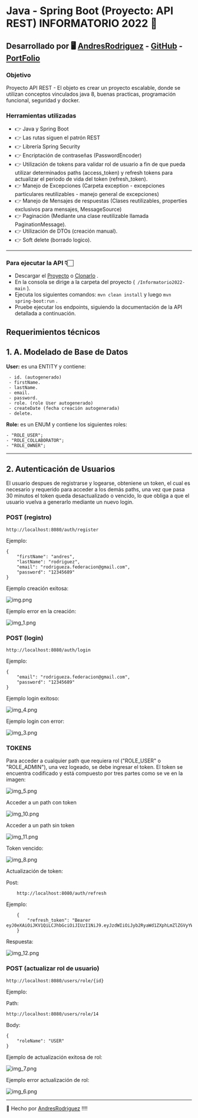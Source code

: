 # Java - Spring Boot (Proyecto: API REST) INFORMATORIO 2022 🚀

## Desarrollado por 🖥️  [AndresRodriguez](https://www.linkedin.com/in/andres-rodriguez-60a166208/) - [GitHub](https://github.com/AndrRod) - [PortFolio](https://andresporfolio.herokuapp.com/)

### Objetivo

Proyecto API REST - El objeto es crear un proyecto escalable, donde se utilizan conceptos vinculados java 8, buenas practicas, programación funcional, seguridad y docker. 


### Herramientas utilizadas
- 👉 Java y Spring Boot
- 👉 Las rutas siguen el patrón REST
- 👉 Librería Spring Security
- 👉 Encriptación de contraseñas (PasswordEncoder)
- 👉 Utilización de tokens para validar rol de usuario a fin de que pueda utilizar determinados paths (access_token)  y refresh tokens para actualizar el periodo de vida del token (refresh_token).
- 👉 Manejo de Excepciones (Carpeta exception - excepciones particulares reutilizables - manejo general de excepciones)
- 👉 Manejo de Mensajes de respuestas (Clases reutilizables, properties exclusivos para mensajes, MessageSource)
- 👉 Paginación (Mediante una clase reutilizable llamada PaginationMessage).
- 👉 Utilización de DTOs (creación manual).
- 👉 Soft delete (borrado logico).

---------------------------

### Para ejecutar la API 👇🏻

* Descargar el [Proyecto](https://github.com/AndrRod/Informatorio2022/archive/refs/heads/main.zip) o [Clonarlo](https://github.com/AndrRod/Informatorio2022.git) .
* En la consola se dirige a la carpeta del proyecto (```  /Informatorio2022-main ``` ).
* Ejecuta los siguientes comandos: ``` mvn clean install ```  y luego ``` mvn spring-boot:run ``` .
* Pruebe ejecutar los endpoints, siguiendo la documentación de la API detallada a continuación.

## Requerimientos técnicos
## 1. A. Modelado de Base de Datos

**User:** es una ENTITY y contiene:
    
     - id. (autogenerado)
     - firstName.
     - lastName.
     - email.
     - password.
     - role. (role User autogenerado)
     - createDate (fecha creación autogenerada)
     - delete.

**Role:** es un ENUM y contiene los siguientes roles:

    - "ROLE_USER";
    - "ROLE_COLLABORATOR";    
    - "ROLE_OWNER";


---------------------------

## 2. Autenticación de Usuarios
El usuario despues de registrarse y logearse, obteniene un token, el cual es necesario y requerido para acceder a los demás paths, una vez que pasa 30 minutos el token queda desactualizado o vencido, lo que obliga a que el usuario vuelva a generarlo mediante un nuevo login.

### POST (registro)
	http://localhost:8080/auth/register

Ejemplo:

    {
        "firstName": "andres",
        "lastName": "rodriguez",
        "email": "rodrigueza.federacion@gmail.com",
        "password": "12345689"
    }
Ejemplo creación exitosa:
    
![img.png](img.png)

Ejemplo error en la creación:

![img_1.png](img_1.png)

### POST (login)

	http://localhost:8080/auth/login

Ejemplo:

    {   
        "email": "rodrigueza.federacion@gmail.com",
        "password": "12345689"  
    }

Ejemplo login exitoso:

![img_4.png](img_4.png)

Ejemplo login con error:

![img_3.png](img_3.png)

### TOKENS
Para acceder a cualquier path que requiera rol ("ROLE_USER" o "ROLE_ADMIN"), una vez logeado, se debe ingresar el token.
El token se encuentra codificado y está compuesto por tres partes como se ve en la imagen:

![img_5.png](img_5.png)

Acceder a un path con token

![img_10.png](img_10.png)

Acceder a un path sin token

![img_11.png](img_11.png)

Token vencido:

![img_8.png](img_8.png)

Actualización de token:

Post:

        http://localhost:8080/auth/refresh

Ejemplo:

        {
            "refresh_token": "Bearer eyJ0eXAiOiJKV1QiLCJhbGciOiJIUzI1NiJ9.eyJzdWIiOiJyb2RyaWd1ZXphLmZlZGVyYWNpb25AZ21haWwuY29tIiwiaXNzIjoiaHR0cDovL2xvY2FsaG9zdDo4MDgwL2F1dGgvbG9naW4iLCJleHAiOjE2NTE1MTU4NjB9.cFGlQOVZPZKPehbYePopqa3dkbMVUGE29Nn9zCVriAM"
        }
Respuesta:

![img_12.png](img_12.png)

### POST (actualizar rol de usuario)

	http://localhost:8080/users/role/{id}

Ejemplo:

Path:

    http://localhost:8080/users/role/14

Body:

    {
        "roleName": "USER"
    }
Ejemplo de actualización exitosa de rol:

![img_7.png](img_7.png)

Ejemplo error actualización de rol:

![img_6.png](img_6.png)


---------------------------
🎁 Hecho por  [AndresRodriguez](https://www.linkedin.com/in/andres-rodriguez-60a166208/) !!!!
